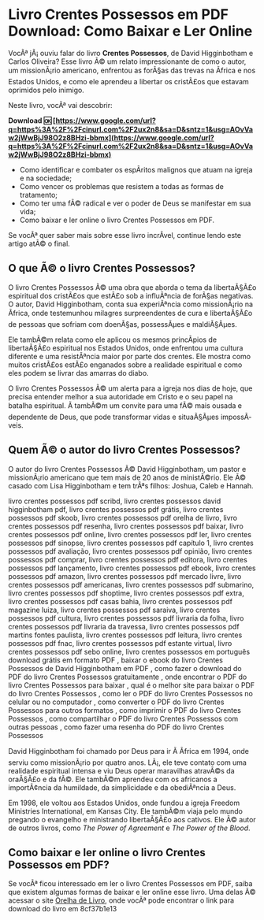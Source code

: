 
 
# Livro Crentes Possessos em PDF Download: Como Baixar e Ler Online
  
VocÃª jÃ¡ ouviu falar do livro **Crentes Possessos**, de David Higginbotham e Carlos Oliveira? Esse livro Ã© um relato impressionante de como o autor, um missionÃ¡rio americano, enfrentou as forÃ§as das trevas na Ãfrica e nos Estados Unidos, e como ele aprendeu a libertar os cristÃ£os que estavam oprimidos pelo inimigo.
  
Neste livro, vocÃª vai descobrir:
 
**Download 🆗 [https://www.google.com/url?q=https%3A%2F%2Fcinurl.com%2F2ux2n8&sa=D&sntz=1&usg=AOvVaw2jWwBjJ98O2z8BHzi-bbmx](https://www.google.com/url?q=https%3A%2F%2Fcinurl.com%2F2ux2n8&sa=D&sntz=1&usg=AOvVaw2jWwBjJ98O2z8BHzi-bbmx)**


  
- Como identificar e combater os espÃ­ritos malignos que atuam na igreja e na sociedade;
- Como vencer os problemas que resistem a todas as formas de tratamento;
- Como ter uma fÃ© radical e ver o poder de Deus se manifestar em sua vida;
- Como baixar e ler online o livro Crentes Possessos em PDF.

Se vocÃª quer saber mais sobre esse livro incrÃ­vel, continue lendo este artigo atÃ© o final.
  
## O que Ã© o livro Crentes Possessos?
  
O livro Crentes Possessos Ã© uma obra que aborda o tema da libertaÃ§Ã£o espiritual dos cristÃ£os que estÃ£o sob a influÃªncia de forÃ§as negativas. O autor, David Higginbotham, conta sua experiÃªncia como missionÃ¡rio na Ãfrica, onde testemunhou milagres surpreendentes de cura e libertaÃ§Ã£o de pessoas que sofriam com doenÃ§as, possessÃµes e maldiÃ§Ãµes.
  
Ele tambÃ©m relata como ele aplicou os mesmos princÃ­pios de libertaÃ§Ã£o espiritual nos Estados Unidos, onde enfrentou uma cultura diferente e uma resistÃªncia maior por parte dos crentes. Ele mostra como muitos cristÃ£os estÃ£o enganados sobre a realidade espiritual e como eles podem se livrar das amarras do diabo.
  
O livro Crentes Possessos Ã© um alerta para a igreja nos dias de hoje, que precisa entender melhor a sua autoridade em Cristo e o seu papel na batalha espiritual. Ã tambÃ©m um convite para uma fÃ© mais ousada e dependente de Deus, que pode transformar vidas e situaÃ§Ãµes impossÃ­veis.
  
## Quem Ã© o autor do livro Crentes Possessos?
  
O autor do livro Crentes Possessos Ã© David Higginbotham, um pastor e missionÃ¡rio americano que tem mais de 20 anos de ministÃ©rio. Ele Ã© casado com Lisa Higginbotham e tem trÃªs filhos: Joshua, Caleb e Hannah.
 
livro crentes possessos pdf scribd,  livro crentes possessos david higginbotham pdf,  livro crentes possessos pdf grátis,  livro crentes possessos pdf skoob,  livro crentes possessos pdf orelha de livro,  livro crentes possessos pdf resenha,  livro crentes possessos pdf baixar,  livro crentes possessos pdf online,  livro crentes possessos pdf ler,  livro crentes possessos pdf sinopse,  livro crentes possessos pdf capítulo 1,  livro crentes possessos pdf avaliação,  livro crentes possessos pdf opinião,  livro crentes possessos pdf comprar,  livro crentes possessos pdf editora,  livro crentes possessos pdf lançamento,  livro crentes possessos pdf ebook,  livro crentes possessos pdf amazon,  livro crentes possessos pdf mercado livre,  livro crentes possessos pdf americanas,  livro crentes possessos pdf submarino,  livro crentes possessos pdf shoptime,  livro crentes possessos pdf extra,  livro crentes possessos pdf casas bahia,  livro crentes possessos pdf magazine luiza,  livro crentes possessos pdf saraiva,  livro crentes possessos pdf cultura,  livro crentes possessos pdf livraria da folha,  livro crentes possessos pdf livraria da travessa,  livro crentes possessos pdf martins fontes paulista,  livro crentes possessos pdf leitura,  livro crentes possessos pdf fnac,  livro crentes possessos pdf estante virtual,  livro crentes possessos pdf sebo online,  livro crentes possessos em português download grátis em formato PDF ,  baixar o ebook do livro Crentes Possessos de David Higginbotham em PDF ,  como fazer o download do PDF do livro Crentes Possessos gratuitamente ,  onde encontrar o PDF do livro Crentes Possessos para baixar ,  qual é o melhor site para baixar o PDF do livro Crentes Possessos ,  como ler o PDF do livro Crentes Possessos no celular ou no computador ,  como converter o PDF do livro Crentes Possessos para outros formatos ,  como imprimir o PDF do livro Crentes Possessos ,  como compartilhar o PDF do livro Crentes Possessos com outras pessoas ,  como fazer uma resenha do PDF do livro Crentes Possessos
  
David Higginbotham foi chamado por Deus para ir Ã  Ãfrica em 1994, onde serviu como missionÃ¡rio por quatro anos. LÃ¡, ele teve contato com uma realidade espiritual intensa e viu Deus operar maravilhas atravÃ©s da oraÃ§Ã£o e da fÃ©. Ele tambÃ©m aprendeu com os africanos a importÃ¢ncia da humildade, da simplicidade e da obediÃªncia a Deus.
  
Em 1998, ele voltou aos Estados Unidos, onde fundou a igreja Freedom Ministries International, em Kansas City. Ele tambÃ©m viaja pelo mundo pregando o evangelho e ministrando libertaÃ§Ã£o aos cativos. Ele Ã© autor de outros livros, como *The Power of Agreement* e *The Power of the Blood*.
  
## Como baixar e ler online o livro Crentes Possessos em PDF?
  
Se vocÃª ficou interessado em ler o livro Crentes Possessos em PDF, saiba que existem algumas formas de baixar e ler online esse livro. Uma delas Ã© acessar o site [Orelha de Livro](https://www.orelhadelivro.com.br/livros/239207/crentes-possessos/), onde vocÃª pode encontrar o link para download do livro em
 8cf37b1e13
 
